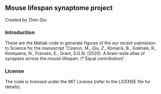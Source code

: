 ## Mouse lifespan synaptome project

Created by Zhen Qiu

### Introduction

These are the Matlab code to generate figures of the our recent submisson to Science  for the manuscript 'Cizeron, M.*, Qiu, Z.*, Koniaris, B., Gokhale, R., Komiyama, N., Fransén, E., Grant, S.G.N. (2020). A brain-wide atlas of synapses across the mouse lifespan. (* Equal contribution)'.  

### License
The code  is licensed  under the MIT License (refer to the LICENSE file for details).


